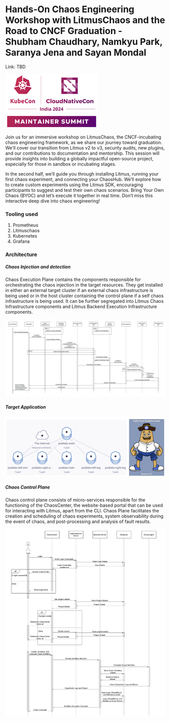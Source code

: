 # Hands-On Chaos Engineering Workshop with LitmusChaos and the Road to CNCF Graduation - Shubham Chaudhary, Namkyu Park, Saranya Jena and Sayan Mondal

Link: TBD

![Talk thumbnail](./assets/Maintainer%20Summit.png)

Join us for an immersive workshop on LitmusChaos, the CNCF-incubating chaos engineering framework, as we share our journey toward graduation. We'll cover our transition from Litmus v2 to v3, security audits, new plugins, and our contributions to documentation and mentorship. This session will provide insights into building a globally impactful open-source project, especially for those in sandbox or incubating stages.

In the second half, we’ll guide you through installing Litmus, running your first chaos experiment, and connecting your ChaosHub. We’ll explore how to create custom experiments using the Litmus SDK, encouraging participants to suggest and test their own chaos scenarios. Bring Your Own Chaos (BYOC) and let’s execute it together in real time. Don’t miss this interactive deep dive into chaos engineering!

### Tooling used

1. Prometheus
2. Litmuschaos
3. Kubernetes
4. Grafana

### Architecture

##### Chaos Injection and detection

Chaos Execution Plane contains the components responsible for orchestrating the chaos injection in the target resources. They get installed in either an external target cluster if an external chaos infrastructure is being used or in the host cluster containing the control plane if a self chaos infrastructure is being used. It can be further segregated into Litmus Chaos Infrastructure components and Litmus Backend Execution Infrastructure components.

![Architecture](./assets/chaos-execution-plane.png)

##### Target Application

![Podtato Head](./assets/Podtato%20Head%20Arch.png)

##### Chaos Control Plane

Chaos control plane consists of micro-services responsible for the functioning of the ChaosCenter, the website-based portal that can be used for interacting with Litmus, apart from the CLI. Chaos Plane facilitates the creation and scheduling of chaos experiments, system observability during the event of chaos, and post-processing and analysis of fault results.

![Control Plane](./assets/chaos-control-plane.png)
